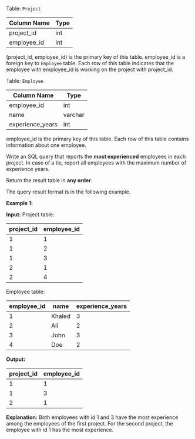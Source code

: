 ﻿
Table:  `Project`


| Column Name | Type    |
|-|-
| project_id  | int     |
| employee_id | int     |

(project_id, employee_id) is the primary key of this table.
employee_id is a foreign key to `Employee` table.
Each row of this table indicates that the employee with employee_id is working on the project with project_id.

Table:  `Employee`

| Column Name      | Type    |
|-|-
| employee_id      | int     |
| name             | varchar |
| experience_years | int     |

employee_id is the primary key of this table.
Each row of this table contains information about one employee.

Write an SQL query that reports the  **most experienced**  employees in each project. In case of a tie, report all employees with the maximum number of experience years.

Return the result table in  **any order**.

The query result format is in the following example.

**Example 1:**

**Input:** 
Project table:

| project_id  | employee_id |
|-|-
| 1           | 1           |
| 1           | 2           |
| 1           | 3           |
| 2           | 1           |
| 2           | 4           |

Employee table:

| employee_id | name   | experience_years |
|-|-|-
| 1           | Khaled | 3                |
| 2           | Ali    | 2                |
| 3           | John   | 3                |
| 4           | Doe    | 2                |

**Output:** 

| project_id  | employee_id   |
|-|-
| 1           | 1             |
| 1           | 3             |
| 2           | 1             |

**Explanation:** Both employees with id 1 and 3 have the most experience among the employees of the first project. For the second project, the employee with id 1 has the most experience.
